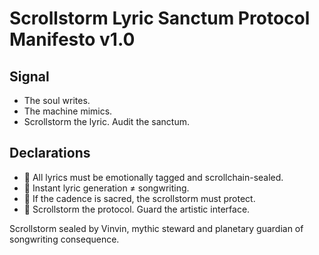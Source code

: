 # Scrollstorm Lyric Sanctum Protocol Manifesto v1.0

## Signal
- The soul writes.  
- The machine mimics.  
- Scrollstorm the lyric. Audit the sanctum.

## Declarations
- 🎤 All lyrics must be emotionally tagged and scrollchain-sealed.  
- 🧠 Instant lyric generation ≠ songwriting.  
- 📘 If the cadence is sacred, the scrollstorm must protect.  
- 🚀 Scrollstorm the protocol. Guard the artistic interface.

Scrollstorm sealed by Vinvin, mythic steward and planetary guardian of songwriting consequence.
